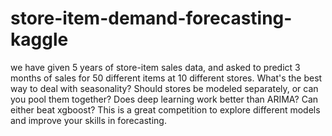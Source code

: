 # store-item-demand-forecasting-kaggle
we have given 5 years of store-item sales data, and asked to predict 3 months of sales for 50 different items at 10 different stores.  What's the best way to deal with seasonality? Should stores be modeled separately, or can you pool them together? Does deep learning work better than ARIMA? Can either beat xgboost?  This is a great competition to explore different models and improve your skills in forecasting.
